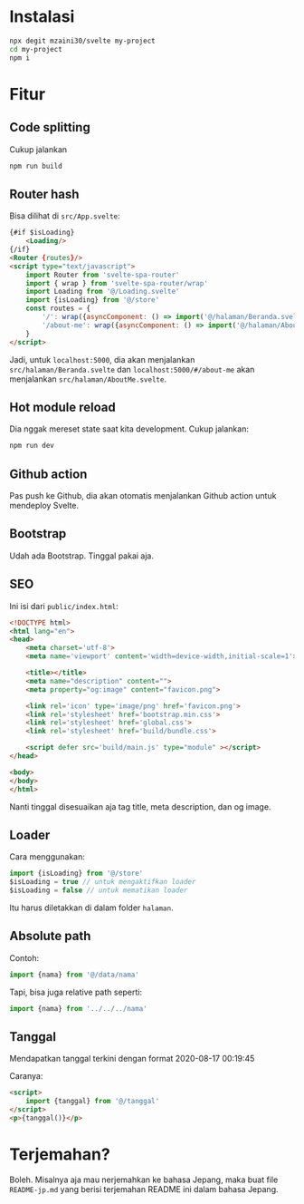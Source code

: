 # Instalasi

```bash
npx degit mzaini30/svelte my-project
cd my-project
npm i
```

# Fitur

## Code splitting

Cukup jalankan 

```bash
npm run build
```

## Router hash

Bisa dilihat di `src/App.svelte`:

```html
{#if $isLoading}
	<Loading/>
{/if}
<Router {routes}/>
<script type="text/javascript">
	import Router from 'svelte-spa-router'
	import { wrap } from 'svelte-spa-router/wrap'
	import Loading from '@/Loading.svelte'
	import {isLoading} from '@/store'
	const routes = {
		'/': wrap({asyncComponent: () => import('@/halaman/Beranda.svelte')}),
		'/about-me': wrap({asyncComponent: () => import('@/halaman/AboutMe.svelte')})
	}
</script>

```

Jadi, untuk `localhost:5000`, dia akan menjalankan `src/halaman/Beranda.svelte` dan `localhost:5000/#/about-me` akan menjalankan `src/halaman/AboutMe.svelte`.

## Hot module reload

Dia nggak mereset state saat kita development. Cukup jalankan:

```bash
npm run dev
```

## Github action

Pas push ke Github, dia akan otomatis menjalankan Github action untuk mendeploy Svelte.

## Bootstrap

Udah ada Bootstrap. Tinggal pakai aja.

## SEO

Ini isi dari `public/index.html`:

```html
<!DOCTYPE html>
<html lang="en">
<head>
	<meta charset='utf-8'>
	<meta name='viewport' content='width=device-width,initial-scale=1'>

	<title></title>
	<meta name="description" content="">
	<meta property="og:image" content="favicon.png">

	<link rel='icon' type='image/png' href='favicon.png'>
	<link rel='stylesheet' href='bootstrap.min.css'>
	<link rel='stylesheet' href='global.css'>
	<link rel='stylesheet' href='build/bundle.css'>

	<script defer src='build/main.js' type="module" ></script>
</head>

<body>
</body>
</html>
```

Nanti tinggal disesuaikan aja tag title, meta description, dan og image.

## Loader

Cara menggunakan:

```javascript
import {isLoading} from '@/store'
$isLoading = true // untuk mengaktifkan loader
$isLoading = false // untuk mematikan loader
```

Itu harus diletakkan di dalam folder `halaman`.

## Absolute path

Contoh:

```javascript
import {nama} from '@/data/nama'
```

Tapi, bisa juga relative path seperti:

```javascript
import {nama} from '../../../nama'
```

## Tanggal

Mendapatkan tanggal terkini dengan format 2020-08-17 00:19:45

Caranya:

```html
<script>
	import {tanggal} from '@/tanggal'
</script>
<p>{tanggal()}</p>
```

# Terjemahan?

Boleh. Misalnya aja mau nerjemahkan ke bahasa Jepang, maka buat file `README-jp.md` yang berisi terjemahan README ini dalam bahasa Jepang.
